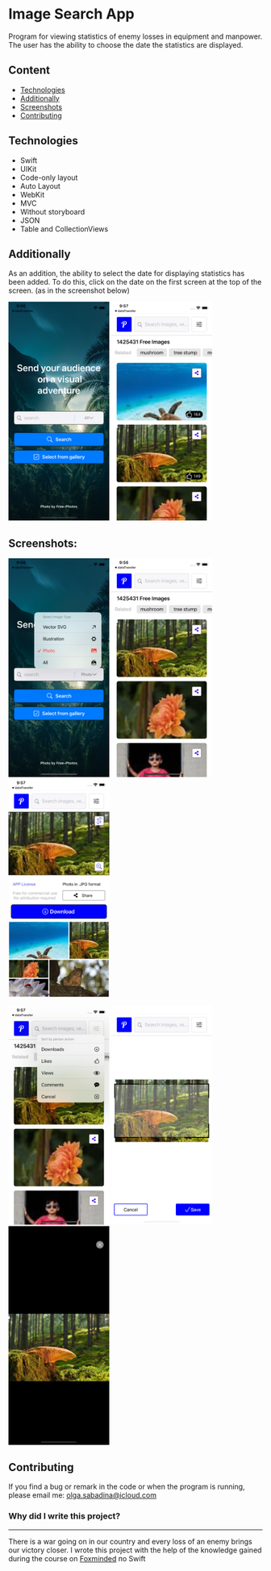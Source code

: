# Image Search App
Program for viewing statistics of enemy losses in equipment and manpower.
The user has the ability to choose the date the statistics are displayed.

## Content
- [Technologies](#technologies)
- [Additionally](#additionally)
- [Screenshots](#screenshots)
- [Contributing](#contributing)

## Technologies
- Swift
- UIKit
- Code-only layout
- Auto Layout
- WebKit
- MVC
- Without storyboard
- JSON 
- Table and CollectionViews

## Additionally
As an addition, the ability to select the date for displaying statistics has been added. To do this, click on the date on the first screen at the top of the screen. (as in the screenshot below)

<img src="./Screenshot/1.png" alt="drawing" width="200"/> <img src="./Screenshot/5.png" alt="drawing" width="200"/>

## Screenshots:

<img src="./Screenshot/2.png" alt="drawing" width="200"/> <img src="./Screenshot/3.png" alt="drawing" width="200"/><img src="./Screenshot/6.png" alt="drawing" width="200"/> 

<img src="./Screenshot/4.png" alt="drawing" width="200"/>  <img src="./Screenshot/8.png" alt="drawing" width="200"/><img src="./Screenshot/7.png" alt="drawing" width="200"/> 

## Contributing
If you find a bug or remark in the code or when the program is running, please email me:
<a href="mailto:olga.sabadina@icloud.com">olga.sabadina@icloud.com</a></p>


### Why did I write this project?
___
There is a war going on in our country and every loss of an enemy brings our victory closer.
I wrote this project with the help of the knowledge gained during the course on [Foxminded](https://foxminded.ua) по Swift

